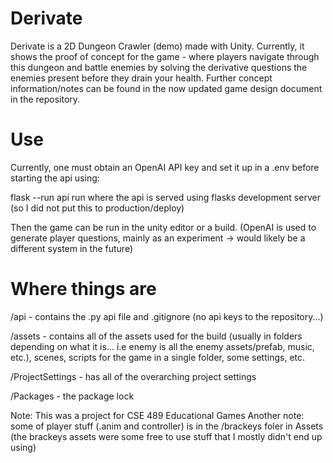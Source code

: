 # Derivate
Derivate is a 2D Dungeon Crawler (demo) made with Unity. Currently, it shows the proof of concept for the game - where players navigate through this dungeon and battle enemies by solving the derivative questions the enemies present before they drain your health. Further concept information/notes can be found in the now updated game design document in the repository.

# Use
Currently, one must obtain an OpenAI API key and set it up in a .env before starting the api using:

flask --run api run where the api is served using flasks development server (so I did not put this to production/deploy) 

Then the game can be run in the unity editor or a build. (OpenAI is used to generate player questions, mainly as an experiment -> would likely be a different system in the future)

# Where things are
/api - contains the .py api file and .gitignore (no api keys to the repository...)

/assets - contains all of the assets used for the build (usually in folders depending on what it is... i.e enemy is all the enemy assets/prefab, music, etc.), scenes, scripts for the game in a single folder, some settings, etc. 

/ProjectSettings - has all of the overarching project settings

/Packages - the package lock 

Note: This was a project for CSE 489 Educational Games 
Another note: some of player stuff (.anim and controller) is in the /brackeys foler in Assets (the brackeys assets were some free to use stuff that I mostly didn't end up using) 

